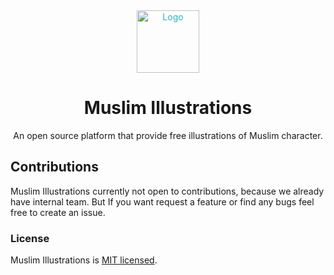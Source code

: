 <div style="color: #26B6BD" align="center">
  <img alt="Logo" src="https://muslimillustrations.co/api/public/riding.svg" height="100" />
</div>
<h1 align="center">
  Muslim Illustrations
</h1>
<p align="center">
  An open source platform that provide free illustrations of Muslim character.
</p>

## Contributions

Muslim Illustrations currently not open to contributions, because we already have internal team. But If you want request a feature or find any bugs feel free to create an issue.

### License

Muslim Illustrations is [MIT licensed](./LICENSE).
